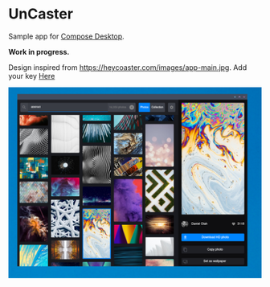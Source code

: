 # UnCaster

Sample app for [Compose Desktop](https://www.jetbrains.com/lp/compose/).

**Work in progress.**

Design inspired from https://heycoaster.com/images/app-main.jpg.
Add your key [Here](https://github.com/subashz/Compose-Desktop-PlayGround/blob/1b6f0ab72b63fb4afc2beae897ea3f270fb184ea/common/src/commonMain/kotlin/me/subash/common/data/ClientApi.kt#L92)


![UnCaster](screenshot/ss.png)
